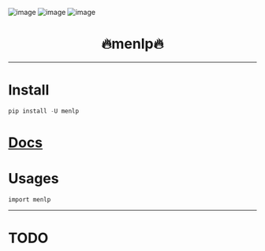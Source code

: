 

![image](https://img.shields.io/pypi/v/menlp.svg) ![image](https://img.shields.io/travis/yuanjie-ai/menlp.svg) ![image](https://readthedocs.org/projects/menlp/badge/?version=latest)



<h1 align = "center">🔥menlp🔥</h1>

---
# Install
```python
pip install -U menlp
```

# [Docs](https://jie-yuan.github.io/menlp/)

# Usages
```
import menlp
```

---
# TODO
